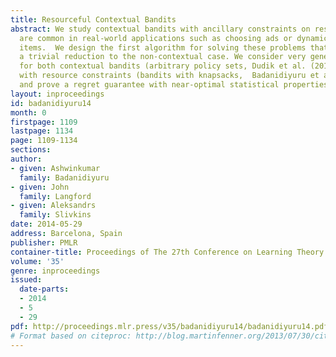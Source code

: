 ```yaml
---
title: Resourceful Contextual Bandits
abstract: We study contextual bandits with ancillary constraints on resources, which
  are common in real-world applications such as choosing ads or dynamic pricing of
  items.  We design the first algorithm for solving these problems that improves over
  a trivial reduction to the non-contextual case. We consider very general settings
  for both contextual bandits (arbitrary policy sets, Dudik et al. (2011)) and bandits
  with resource constraints (bandits with knapsacks,  Badanidiyuru et al. (2013a)),
  and prove a regret guarantee with near-optimal statistical properties.
layout: inproceedings
id: badanidiyuru14
month: 0
firstpage: 1109
lastpage: 1134
page: 1109-1134
sections: 
author:
- given: Ashwinkumar
  family: Badanidiyuru
- given: John
  family: Langford
- given: Aleksandrs
  family: Slivkins
date: 2014-05-29
address: Barcelona, Spain
publisher: PMLR
container-title: Proceedings of The 27th Conference on Learning Theory
volume: '35'
genre: inproceedings
issued:
  date-parts:
  - 2014
  - 5
  - 29
pdf: http://proceedings.mlr.press/v35/badanidiyuru14/badanidiyuru14.pdf
# Format based on citeproc: http://blog.martinfenner.org/2013/07/30/citeproc-yaml-for-bibliographies/
---
```

